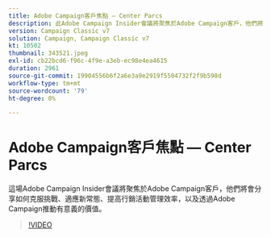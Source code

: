 ```yaml
---
title: Adobe Campaign客戶焦點 — Center Parcs
description: 此Adobe Campaign Insider會議將聚焦於Adobe Campaign客戶，他們將會分享如何克服挑戰、適應新常態，以及變得更加…… （說明應該介於60到160個字元之間）
version: Campaign Classic v7
solution: Campaign, Campaign Classic v7
kt: 10502
thumbnail: 343521.jpeg
exl-id: cb22bcd6-f96c-4f9e-a3eb-ec98e4ea4615
duration: 2961
source-git-commit: 19904556b6f2a6e3a9e2919f5504732f2f9b598d
workflow-type: tm+mt
source-wordcount: '79'
ht-degree: 0%

---
```


# Adobe Campaign客戶焦點 — Center Parcs

這場Adobe Campaign Insider會議將聚焦於Adobe Campaign客戶，他們將會分享如何克服挑戰、適應新常態、提高行銷活動管理效率，以及透過Adobe Campaign推動有意義的價值。

>[!VIDEO](https://video.tv.adobe.com/v/343521/?quality=12&learn=on)
